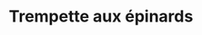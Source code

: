 ---
title: "Trempette aux épinards"
description: "Garni de tomates fraîches en dés et servi avec du pain naan"
price_s: ""
price_l: "11.50"
weight: "6"
hidden: true
---